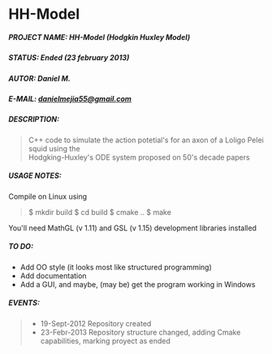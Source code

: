 HH-Model
========

##### PROJECT NAME:	HH-Model (Hodgkin Huxley Model)  
##### STATUS:		Ended (23 february 2013)    
##### AUTOR:		Daniel M.  
##### E-MAIL:		[danielmejia55@gmail.com](mailto:danielmejia55@gmail.com)  
##### DESCRIPTION:  
>C++ code to simulate the action potetial's for an axon of a Loligo Pelei squid using the  
>Hodgking-Huxley's ODE system proposed on 50's decade papers  

##### USAGE NOTES:  

Compile on Linux using  
> $ mkdir build
> $ cd build
> $ cmake ..
> $ make

You'll need MathGL (v 1.11) and GSL (v 1.15) development libraries installed  

##### TO DO:
* Add OO style (it looks most like structured programming)
* Add documentation
* Add a GUI, and maybe, (may be) get the program working in Windows

##### EVENTS:
>* 19-Sept-2012	Repository created 
>* 23-Febr-2013 Repository structure changed, adding Cmake capabilities, marking proyect as ended  
